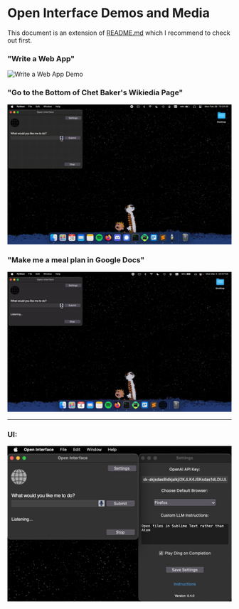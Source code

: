 # Open Interface Demos and Media

This document is an extension of [README.md](README.md) which I recommend to check out first.


### "Write a Web App"
![Write a Web App Demo](assets/code_web_app_demo_2x.gif)


### "Go to the Bottom of Chet Baker's Wikiedia Page"
![Go to the Bottom of Chet Baker's Wikiedia Page Demo](assets/Simple_Bottom_of_Wikipedia-Sped-up-2x.gif)


### "Make me a meal plan in Google Docs"
![Make Meal Plan Demo](assets/meal_plan_demo_2x.gif)


---

### UI:
![Open Interface UI](assets/ui.png)
